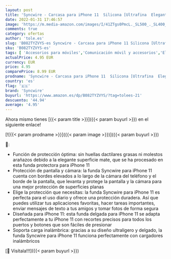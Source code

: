 ```yaml
---
layout: post
title: 'Syncwire - Carcasa para iPhone 11  Silicona [Ultrafina  Elegante  Mate y Antideslizante]  Calidad Militar  protección contra caídas y arañazos  Fabricada con Suave TPU  Color Negro'
date: 2022-01-31 17:46:57
image: 'https://m.media-amazon.com/images/I/41ZTgs0PmcL._SL500_._SL400_.jpg'
comments: true
category: ofertas
author: 'tole.es'
slug: 'B082TYZVYS-es Syncwire - Carcasa para iPhone 11 Silicona [Ultrafina...'
sku: 'B082TYZVYS-es'
tags: [ 'Accesorios para móviles','Comunicación móvil y accesorios','Electrónica','Fundas y carcasas para teléfonos móviles','iphone','syncwire', ]
actualPrice: 4.95 EUR
currency: EUR
price: 4.95
comparePrice: 8.99 EUR
prodname: 'Syncwire - Carcasa para iPhone 11  Silicona [Ultrafina  Elegante  Mate y Antideslizante]  Calidad Militar  protección contra caídas y arañazos  Fabricada con Suave TPU  Color Negro'
country: 'es'
flag: '🇪🇸'
brand: 'Syncwire'
buyurl: 'https://www.amazon.es/dp/B082TYZVYS/?tag=tolees-21'
descuento: '44.94'
average: '4.95'
---
```


Ahora mismo tienes [{{< param title >}}]({{< param buyurl >}}) en el siguiente enlace!

[![{{< param prodname >}}]({{< param image >}})]({{< param buyurl >}})

🔎:

- Función de protección óptima: sin huellas dactilares grasas ni molestos arañazos debido a la elegante superficie mate, que se ha procesado en esta funda protectora para iPhone 11
- Protección de pantalla y cámara: la funda Syncwire para iPhone 11 cuenta con bordes elevados a lo largo de la cámara del teléfono y el borde de la pantalla, que levanta y protege la pantalla y la cámara para una mejor protección de superficies planas
- Elige la protección que necesitas: la funda Syncwire para iPhone 11 es perfecta para el uso diario y ofrece una protección duradera. Así que puedes utilizar tus aplicaciones favoritas, hacer tareas importantes, enviar mensajes de texto a tus amigos y tomar fotos de forma segura
- Diseñada para iPhone 11: esta funda delgada para iPhone 11 se adapta perfectamente a tu iPhone 11 con recortes precisos para todos los puertos y botones que son fáciles de presionar
- Soporta carga inalámbrica: gracias a su diseño ultraligero y delgado, la funda Syncwire para iPhone 11 funciona perfectamente con cargadores inalámbricos

[🛒 Visítala!!!]({{< param buyurl >}})
